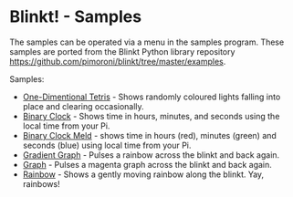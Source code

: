 # Blinkt! - Samples

The samples can be operated via a menu in the samples program. These samples are ported from the Blinkt Python library repository <https://github.com/pimoroni/blinkt/tree/master/examples>.

Samples:

* [One-Dimentional Tetris](1DTetris.cs) - Shows randomly coloured lights falling into place and clearing occasionally.
* [Binary Clock](BinaryClock.cs) - Shows time in hours, minutes, and seconds using the local time from your Pi.
* [Binary Clock Meld](BinaryClockMeld.cs) - shows time in hours (red), minutes (green) and seconds (blue) using local time from your Pi.
* [Gradient Graph](GradientGraph.cs) - Pulses a rainbow across the blinkt and back again.
* [Graph](Graph.cs) - Pulses a magenta graph across the blinkt and back again.
* [Rainbow](Rainbow.cs) - Shows a gently moving rainbow along the blinkt. Yay, rainbows!
